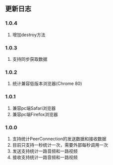 
## 更新日志

### 1.0.4
1. 增加destroy方法

### 1.0.3
1. 支持同步获取数据

### 1.0.2
1. 统计兼容低版本浏览器(Chrome 80)

### 1.0.1
1. 兼容pc端Safari浏览器
2. 兼容pc端Firefox浏览器

### 1.0.0
1. 支持统计PeerConnection的发送数据和接收数据
2. 目前只支持一秒统计一次，需要外部每秒调用一次
3. 发送支持统计一路音频和一路视频
4. 接收支持统计一路音频和一路视频

